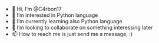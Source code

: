 - 👋 Hi, I’m @C4rbon17
- 👀 I’m interested in Python language
- 🌱 I’m currently learning also Python language
- 💞️ I’m looking to collaborate on something interessing later
- 📫 How to reach me is just send me a message, :)

<!---
C4rbon17/C4rbon17 is a ✨ special ✨ repository because its `README.md` (this file) appears on your GitHub profile.
You can click the Preview link to take a look at your changes.
--->
